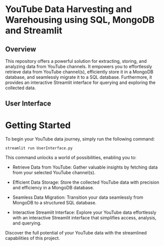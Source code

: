 # YouTube Data Harvesting and Warehousing using SQL, MongoDB and Streamlit

## Overview

This repository offers a powerful solution for extracting, storing, and analyzing data from YouTube channels. It empowers you to effortlessly retrieve data from YouTube channel(s), efficiently store it in a MongoDB database, and seamlessly migrate it to a SQL database. Furthermore, it provides an interactive Streamlit interface for querying and exploring the collected data.

## User Interface
# Getting Started
To begin your YouTube data journey, simply run the following command:

   ```shell
   streamlit run UserInterface.py
   ```

This command unlocks a world of possibilities, enabling you to:

- Retrieve Data from YouTube: Gather valuable insights by fetching data from your selected YouTube channel(s).

- Efficient Data Storage: Store the collected YouTube data with precision and efficiency in a MongoDB database.

- Seamless Data Migration: Transition your data seamlessly from MongoDB to a structured SQL database.

- Interactive Streamlit Interface: Explore your YouTube data effortlessly with an interactive Streamlit interface that simplifies access, analysis, and querying.

Discover the full potential of your YouTube data with the streamlined capabilities of this project.
